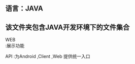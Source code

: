 语言：JAVA
--------------------------------
该文件夹包含JAVA开发环境下的文件集合
--------------------------------
WEB  
  :展示功能
  
  
  
API
  :为Android ,Client ,Web 提供统一入口
